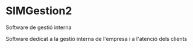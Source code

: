 # SIMGestion2
Software de gestió interna

Software dedicat a la gestió interna de l'empresa i a l'atenció dels clients
